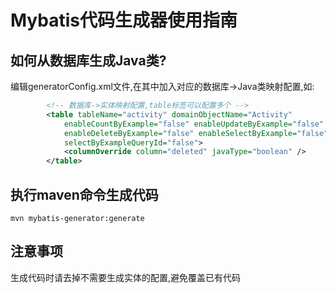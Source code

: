 # Mybatis代码生成器使用指南

## 如何从数据库生成Java类?

编辑generatorConfig.xml文件,在其中加入对应的数据库->Java类映射配置,如:

```xml
		<!-- 数据库->实体映射配置,table标签可以配置多个 -->
		<table tableName="activity" domainObjectName="Activity"
			enableCountByExample="false" enableUpdateByExample="false"
			enableDeleteByExample="false" enableSelectByExample="false"
			selectByExampleQueryId="false">
			<columnOverride column="deleted" javaType="boolean" />
		</table>
```

## 执行maven命令生成代码

```shell
mvn mybatis-generator:generate
```

## 注意事项

生成代码时请去掉不需要生成实体的<table>配置,避免覆盖已有代码

